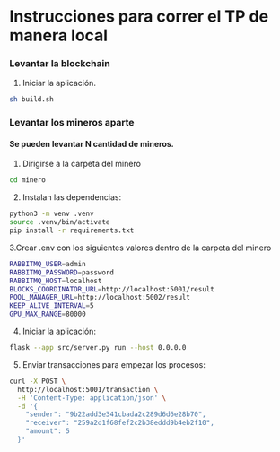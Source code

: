 # Instrucciones para correr el TP de manera local


### Levantar la blockchain

1. Iniciar la aplicación.

```sh
sh build.sh
```


### Levantar los mineros aparte

#### Se pueden levantar N cantidad de mineros.

1. Dirigirse a la carpeta del minero

```sh
cd minero
```
2. Instalan las dependencias:

```sh
python3 -m venv .venv
source .venv/bin/activate
pip install -r requirements.txt
```
3.Crear .env con los siguientes valores dentro de la carpeta del minero

```sh
RABBITMQ_USER=admin
RABBITMQ_PASSWORD=password
RABBITMQ_HOST=localhost
BLOCKS_COORDINATOR_URL=http://localhost:5001/result
POOL_MANAGER_URL=http://localhost:5002/result
KEEP_ALIVE_INTERVAL=5
GPU_MAX_RANGE=80000
```

4. Iniciar la aplicación:

```sh
flask --app src/server.py run --host 0.0.0.0
```
5. Enviar transacciones para empezar los procesos:

```sh
curl -X POST \
  http://localhost:5001/transaction \
  -H 'Content-Type: application/json' \
  -d '{
    "sender": "9b22add3e341cbada2c289d6d6e28b70",
    "receiver": "259a2d1f68fef2c2b38eddd9b4eb2f10",
    "amount": 5
  }'
```
